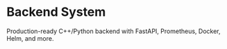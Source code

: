 # Backend System

Production-ready C++/Python backend with FastAPI, Prometheus, Docker, Helm, and more.